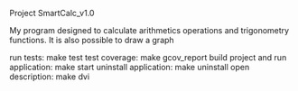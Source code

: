 Project SmartCalc_v1.0

My program designed to calculate arithmetics operations and trigonometry functions. It is also possible to draw a graph

run tests: make test
test coverage: make gcov_report
build project and run application: make start
uninstall application: make uninstall
open description: make dvi